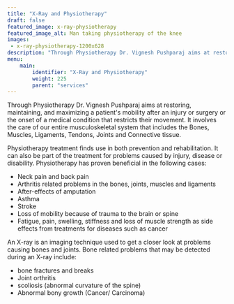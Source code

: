 ```yaml
---
title: "X-Ray and Physiotherapy"
draft: false
featured_image: x-ray-physiotherapy
featured_image_alt: Man taking physiotherapy of the knee
images:
 - x-ray-physiotherapy-1200x628
description: "Through Physiotherapy Dr. Vignesh Pushparaj aims at restoring, maintaining, and maximizing a patient’s mobility after an injury or surgery or the onset of a medical condition that restricts their movement. It involves the care of our entire musculoskeletal system that includes the Bones, Muscles, Ligaments, Tendons, Joints and Connective tissue."
menu:
    main:
        identifier: "X-Ray and Physiotherapy"
        weight: 225
        parent: "services"
---
```

Through Physiotherapy Dr. Vignesh Pushparaj aims at restoring, maintaining, and maximizing a patient's mobility after an injury or surgery or the onset of a medical condition that restricts their movement. It involves the care of our entire musculoskeletal system that includes the Bones, Muscles, Ligaments, Tendons, Joints and Connective tissue. 
<!--more--> 
Physiotherapy treatment finds use in both prevention and rehabilitation. It can also be part of the treatment for problems caused by injury, disease or disability. Physiotherapy has proven beneficial in the following cases:
- Neck pain and back pain
- Arthritis related problems in the bones, joints, muscles and ligaments
- After-effects of amputation
- Asthma
- Stroke
- Loss of mobility because of trauma to the brain or spine
- Fatigue, pain, swelling, stiffness and loss of muscle strength as side effects from treatments for diseases such as cancer

An X-ray is an imaging technique used to get a closer look at problems causing bones and joints. Bone related problems that may be detected during an X-ray include:
- bone fractures and breaks
- Joint orthritis
- scoliosis (abnormal curvature of the spine)
- Abnormal bony growth (Cancer/ Carcinoma)